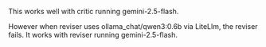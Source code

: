 This works well with critic running gemini-2.5-flash.

However when reviser uses ollama_chat/qwen3:0.6b via LiteLlm, the reviser fails.
It works with reviser running gemini-2.5-flash.
